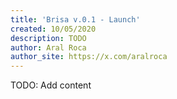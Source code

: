 ```yaml
---
title: 'Brisa v.0.1 - Launch'
created: 10/05/2020
description: TODO
author: Aral Roca
author_site: https://x.com/aralroca
---
```


TODO: Add content
